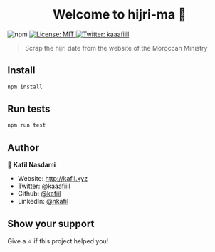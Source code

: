 <h1 align="center">Welcome to hijri-ma 👋</h1>
<p>
  <img alt="npm" src="https://img.shields.io/npm/v/hijri-ma?style=for-the-badge">
  <a href="#" target="_blank">
    <img alt="License: MIT" src="https://img.shields.io/badge/License-MIT-yellow.svg" />
  </a>
  <a href="https://twitter.com/kaaafiiil" target="_blank">
    <img alt="Twitter: kaaafiiil" src="https://img.shields.io/twitter/follow/kaaafiiil.svg?style=social" />
  </a>
</p>

> Scrap the hijri date from the website of the Moroccan Ministry

## Install

```sh
npm install
```

## Run tests

```sh
npm run test
```

## Author

👤 **Kafil Nasdami**

- Website: http://kafil.xyz
- Twitter: [@kaaafiiil](https://twitter.com/kaaafiiil)
- Github: [@kafiil](https://github.com/kafiil)
- LinkedIn: [@nkafil](https://linkedin.com/in/nkafil)

## Show your support

Give a ⭐️ if this project helped you!

